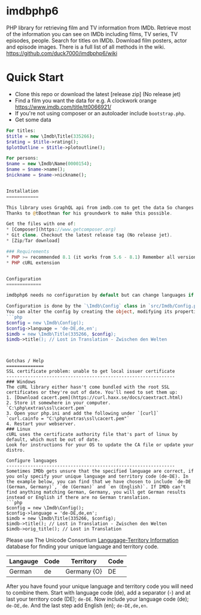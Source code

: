imdbphp6
=======

PHP library for retrieving film and TV information from IMDb.
Retrieve most of the information you can see on IMDb including films, TV series, TV episodes, people.
Search for titles on IMDb.
Download film posters, actor and episode images.
There is a full list of all methods in the wiki.
https://github.com/duck7000/imdbphp6/wiki


Quick Start
===========

* Clone this repo or download the latest [release zip] (No release jet)
* Find a film you want the data for e.g. A clockwork orange https://www.imdb.com/title/tt0066921/
* If you're not using composer or an autoloader include `bootstrap.php`.
* Get some data
```php
For titles:
$title = new \Imdb\Title(335266);
$rating = $title->rating();
$plotOutline = $title->plotoutline();

For persons:
$name = new \Imdb\Name(0000154);
$name = $name->name();
$nickname = $name->nickname();


Installation
============

This library uses GraphQL api from imdb.com to get the data So changes are not very often to be expected.
Thanks to @tBoothman for his groundwork to make this possible.

Get the files with one of:
* [Composer](https://www.getcomposer.org)
* Git clone. Checkout the latest release tag (No release jet).
* [Zip/Tar download]

### Requirements
* PHP >= recommended 8.1 (it works from 5.6 - 8.1) Remember all versions < 8.0 are EOL!
* PHP cURL extension


Configuration
=============

imdbphp6 needs no configuration by default but can change languages if configured.

Configuration is done by the `\Imdb\Config` class in `src/Imdb/Config.php` which has detailed explanations of all the config options available.
You can alter the config by creating the object, modifying its properties then passing it to the constructor for imdb.
```php
$config = new \Imdb\Config();
$config->language = 'de-DE,de,en';
$imdb = new \Imdb\Title(335266, $config);
$imdb->title(); // Lost in Translation - Zwischen den Welten
```
```


Gotchas / Help
==============
SSL certificate problem: unable to get local issuer certificate
---------------------------------------------------------------
### Windows
The cURL library either hasn't come bundled with the root SSL certificates or they're out of date. You'll need to set them up:
1. [Download cacert.pem](https://curl.haxx.se/docs/caextract.html)  
2. Store it somewhere in your computer.  
`C:\php\extras\ssl\cacert.pem`  
3. Open your php.ini and add the following under `[curl]`  
`curl.cainfo = "C:\php\extras\ssl\cacert.pem"`  
4. Restart your webserver.  
### Linux
cURL uses the certificate authority file that's part of linux by default, which must be out of date. 
Look for instructions for your OS to update the CA file or update your distro.

Configure languages
---------------------------------------------------------------
Sometimes IMDb gets unsure that the specified language are correct, if you only specify your unique language and territory code (de-DE). In the example below, you can find that we have chosen to include `de-DE (German, Germany)`, `de (German)` and `en (English)`. If IMDb can’t find anything matching German, Germany, you will get German results instead or English if there are no German translation.
```php
$config = new \Imdb\Config();
$config->language = 'de-DE,de,en';
$imdb = new \Imdb\Title(335266, $config);
$imdb->title(); // Lost in Translation - Zwischen den Welten
$imdb->orig_title(); // Lost in Translation
```
Please use The Unicode Consortium [Langugage-Territory Information](http://www.unicode.org/cldr/charts/latest/supplemental/language_territory_information.html) database for finding your unique language and territory code.

| Langauge | Code | Territory   | Code |
| -------- | ---- | ----------- | ---- |
| German   | de   | Germany {O} | DE   |

After you have found your unique language and territory code you will need to combine them. Start with language code (de), add a separator (-) and at last your territory code (DE); `de-DE`. Now include your language code (de); `de-DE,de`. And the last step add English (en); `de-DE,de,en`.
